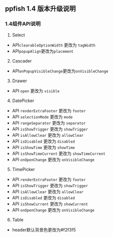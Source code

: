 ## ppfish 1.4 版本升级说明

### 1.4组件API说明
1. Select
 - API`clearableOptionWidth` 更改为 `tagWidth`
 - API`popupAlign`更改为`placement`
2. Cascader
 - API`onPopupVisibleChange`更改为`onVisibleChange`
3. Drawer
 - API `open` 更改为 `visible`
4. DatePicker
 - API `renderExtraFooter` 更改为 `footer`
 - API `selectionMode` 更改为 `mode`
 - API `rangeSeparator` 更改为 `separator`
 - API `isShowTrigger` 更改为 `showTrigger`
 - API `isAllowClear` 更改为 `allowClear`
 - API `isDisabled` 更改为 `disabled`
 - API `isShowTime` 更改为 `showTime`
 - API `isShowTimeCurrent` 更改为 `showTimeCurrent`
 - API `onOpenChange` 更改为 `onVisibleChange`
5. TimePicker
 - API `renderExtraFooter` 更改为 `footer`
 - API `isShowTrigger` 更改为 `showTrigger`
 - API `isAllowClear` 更改为 `allowClear`
 - API `isDisabled` 更改为 `disabled`
 - API `isShowCurrent` 更改为 `showCurrent`
 - API `onOpenChange` 更改为 `onVisibleChange`
6. Table 
 - header默认背景色更改为#f2f3f5
